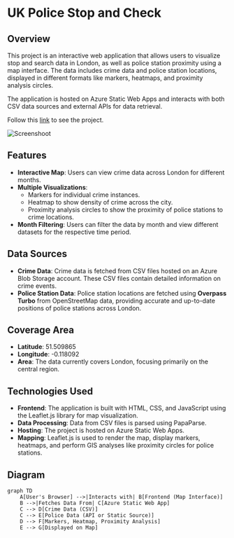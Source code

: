 # UK Police Stop and Check

## Overview

This project is an interactive web application that allows users to visualize stop and search data in London, as well as police station proximity using a map interface. The data includes crime data and police station locations, displayed in different formats like markers, heatmaps, and proximity analysis circles.

The application is hosted on Azure Static Web Apps and interacts with both CSV data sources and external APIs for data retrieval. 

Follow this [link](https://nice-stone-088038b03.5.azurestaticapps.net/) to see the project. 

![Screenshoot](screenshoot.png)

## Features

- **Interactive Map**: Users can view crime data across London for different months.
- **Multiple Visualizations**:
  - Markers for individual crime instances.
  - Heatmap to show density of crime across the city.
  - Proximity analysis circles to show the proximity of police stations to crime locations.
- **Month Filtering**: Users can filter the data by month and view different datasets for the respective time period.

## Data Sources

- **Crime Data**: Crime data is fetched from CSV files hosted on an Azure Blob Storage account. These CSV files contain detailed information on crime events.
- **Police Station Data**: Police station locations are fetched using **Overpass Turbo** from OpenStreetMap data, providing accurate and up-to-date positions of police stations across London.

## Coverage Area

- **Latitude**: 51.509865
- **Longitude**: -0.118092
- **Area**: The data currently covers London, focusing primarily on the central region.

## Technologies Used

- **Frontend**: The application is built with HTML, CSS, and JavaScript using the Leaflet.js library for map visualization.
- **Data Processing**: Data from CSV files is parsed using PapaParse.
- **Hosting**: The project is hosted on Azure Static Web Apps.
- **Mapping**: Leaflet.js is used to render the map, display markers, heatmaps, and perform GIS analyses like proximity circles for police stations.

## Diagram

```mermaid
graph TD
    A[User's Browser] -->|Interacts with| B[Frontend (Map Interface)]
    B -->|Fetches Data From| C[Azure Static Web App]
    C --> D[Crime Data (CSV)]
    C --> E[Police Data (API or Static Source)]
    D --> F[Markers, Heatmap, Proximity Analysis]
    E --> G[Displayed on Map]
```